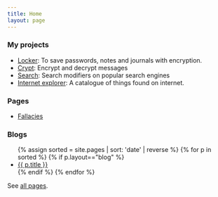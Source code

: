 ```yaml
---
title: Home
layout: page
---
```


### My projects

- [Locker](/locker/locker.html): To save passwords, notes and journals with encryption.
- [Crypt](crypt): Encrypt and decrypt messages
- [Search](search): Search modifiers on popular search engines
- [Internet explorer](internet-explorer): A catalogue of things found on internet.

### Pages

- [Fallacies](fallacies/)

### Blogs

<ul>
{% assign sorted = site.pages | sort: 'date' | reverse %}
{% for p in sorted %}
{% if p.layout=="blog" %}
<li>
    <a href="{{ p.url}}">{{ p.title }}</a>
</li>
{% endif %}
{% endfor %}
</ul>

See [all pages](all-pages/).